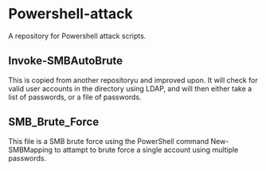 # Powershell-attack

A repository for Powershell attack scripts. 

## Invoke-SMBAutoBrute

This is copied from another repositoryu and improved upon. It will check for valid user accounts in the directory using LDAP, and will then either take a list of passwords, or a file of passwords. 

## SMB_Brute_Force

This file is a SMB brute force using the PowerShell command New-SMBMapping to attampt to brute force a single account using multiple passwords.  
